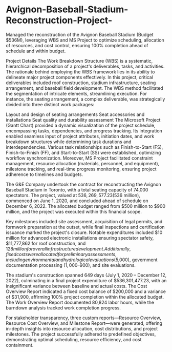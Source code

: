 # Avignon-Baseball-Stadium-Reconstruction-Project-
Managed the reconstruction of the Avignon Baseball Stadium (Budget $536M), leveraging WBS and MS Project to optimize scheduling, allocation of resources, and cost control, ensuring 100% completion ahead of schedule and within budget. 


Project Details 
The Work Breakdown Structure (WBS) is a systematic, hierarchical decomposition of a project's deliverables, tasks, and activities. The rationale behind employing the WBS framework lies in its ability to delineate major project components effectively. In this project, critical deliverables included roof construction, stadium infrastructure, seating arrangement, and baseball field development. The WBS method facilitated the segmentation of intricate elements, streamlining execution. For instance, the seating arrangement, a complex deliverable, was strategically divided into three distinct work packages:

Layout and design of seating arrangements
Seat accessories and installations
Seat quality and durability assessment
The Microsoft Project (Gantt Chart) provided a dynamic visualization of the project schedule, encompassing tasks, dependencies, and progress tracking. Its integration enabled seamless input of project attributes, initiation dates, and work breakdown structures while determining task durations and interdependencies. Various task relationships such as Finish-to-Start (FS), Finish-to-Finish (FF), and Start-to-Start (SS) were established, optimizing workflow synchronization. Moreover, MS Project facilitated constraint management, resource allocation (materials, personnel, and equipment), milestone tracking, and real-time progress monitoring, ensuring project adherence to timelines and budgets.

The G&E Company undertook the contract for reconstructing the Avignon Baseball Stadium in Toronto, with a total seating capacity of 74,000 spectators. The project, valued at $536,269,577.23 ($536 million), commenced on June 1, 2020, and concluded ahead of schedule on December 6, 2022. The allocated budget ranged from $500 million to $900 million, and the project was executed within this financial scope.

Key milestones included site assessment, acquisition of legal permits, and formwork preparation at the outset, while final inspections and certification issuance marked the project's closure. Notable expenditures included $10 million for advanced electronic installations ensuring spectator safety, $11,777,862 for roof construction, and $128 million for overall infrastructure development. Additionally, fixed costs were allocated for preliminary assessments, including environmental and hydrological evaluations ($5,000), government documentation processing ($1,000–$900), and site evaluations.

The stadium's construction spanned 649 days (July 1, 2020 – December 12, 2022), culminating in a final project expenditure of $536,301,477.23, with an insignificant variance between baseline and actual costs. The Cost Overview Report indicated a fixed cost balance of $200,000 and a variance of $31,900, affirming 100% project completion within the allocated budget. The Work Overview Report documented 80,824 labor hours, while the burndown analysis tracked work completion progress.

For stakeholder transparency, three custom reports—Resource Overview, Resource Cost Overview, and Milestone Report—were generated, offering in-depth insights into resource allocation, cost distributions, and project milestones. The project successfully adhered to predefined objectives, demonstrating optimal scheduling, resource efficiency, and cost containment.

